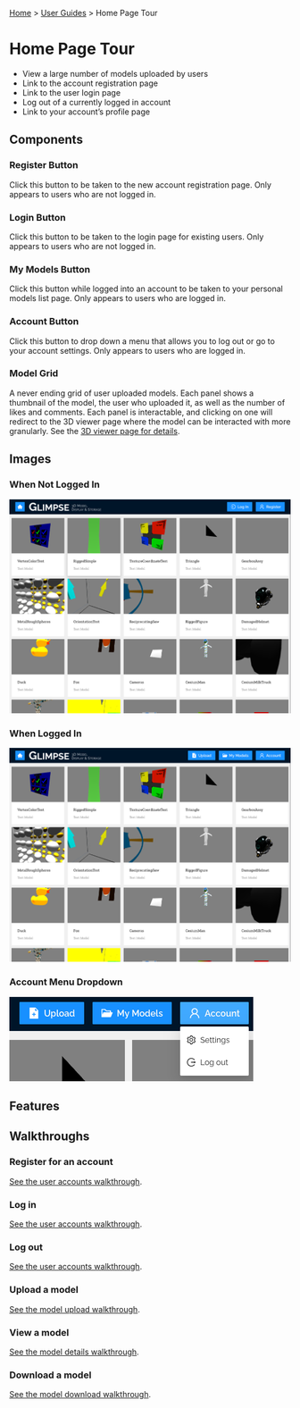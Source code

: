 [Home](../../README.md) > [User Guides](./User-Guide.md) > Home Page Tour

# Home Page Tour

- View a large number of models uploaded by users
- Link to the account registration page
- Link to the user login page
- Log out of a currently logged in account
- Link to your account’s profile page

## Components

### Register Button

Click this button to be taken to the new account registration page. Only appears to users who are not logged in.

### Login Button

Click this button to be taken to the login page for existing users. Only appears to users who are not logged in.

### My Models Button

Click this button while logged into an account to be taken to your personal models list page. Only appears to users who are logged in.

### Account Button

Click this button to drop down a menu that allows you to log out or go to your account settings. Only appears to users who are logged in.

### Model Grid

A never ending grid of user uploaded models. Each panel shows a thumbnail of the model, the user who uploaded it, as well as the number of likes and comments. Each panel is interactable, and clicking on one will redirect to the 3D viewer page where the model can be interacted with more granularly. See the [3D viewer page for details](./Viewers.md).

## Images

### When Not Logged In

![Home Page, without logging in](../images-and-pdfs/Splash-Page-Logged-Out.png)

### When Logged In

![Home Page, after logging in](../images-and-pdfs/Splash-Page-Logged-In.png)

### Account Menu Dropdown

![Account menu dropped down](../images-and-pdfs/Account-Menu.png)

## Features

## Walkthroughs

### Register for an account

[See the user accounts walkthrough](./User-Accounts.md#register).

### Log in

[See the user accounts walkthrough](./User-Accounts.md#log-in).

### Log out

[See the user accounts walkthrough](./User-Accounts.md#log-out).

### Upload a model

[See the model upload walkthrough](./Model-Upload.md#walkthrough).

### View a model

[See the model details walkthrough](./Model-Details.md#model-interaction).

### Download a model

[See the model download walkthrough](./Model-Details.md#download-a-model).

